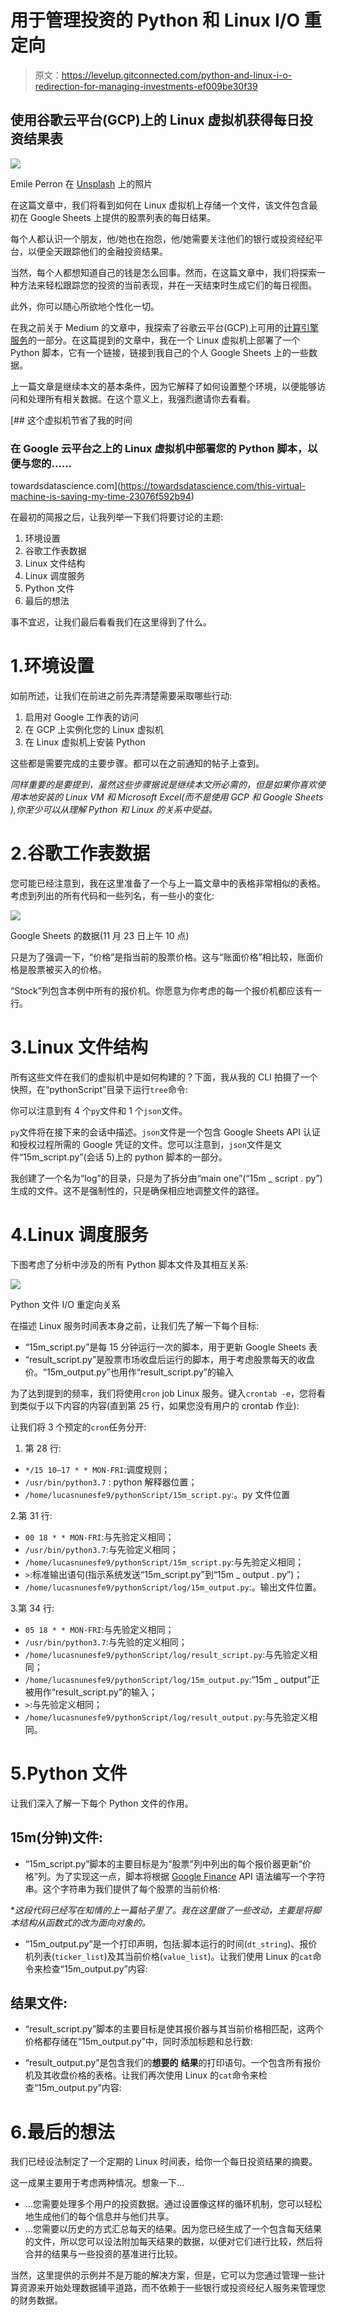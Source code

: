 # 用于管理投资的 Python 和 Linux I/O 重定向

> 原文：<https://levelup.gitconnected.com/python-and-linux-i-o-redirection-for-managing-investments-ef009be30f39>

## 使用谷歌云平台(GCP)上的 Linux 虚拟机获得每日投资结果表

![](img/a160928de34b695d2c5c8be8ce3d50f4.png)

Emile Perron 在 [Unsplash](https://unsplash.com?utm_source=medium&utm_medium=referral) 上的照片

在这篇文章中，我们将看到如何在 Linux 虚拟机上存储一个文件，该文件包含最初在 Google Sheets 上提供的股票列表的每日结果。

每个人都认识一个朋友，他/她也在抱怨，他/她需要关注他们的银行或投资经纪平台，以便全天跟踪他们的金融投资结果。

当然，每个人都想知道自己的钱是怎么回事。然而，在这篇文章中，我们将探索一种方法来轻松跟踪您的投资的当前表现，并在一天结束时生成它们的每日视图。

此外，你可以随心所欲地个性化一切。

在我之前关于 Medium 的文章中，我探索了谷歌云平台(GCP)上可用的[计算引擎服务](https://cloud.google.com/)的一部分。在这篇提到的文章中，我在一个 Linux 虚拟机上部署了一个 Python 脚本，它有一个链接，链接到我自己的个人 Google Sheets 上的一些数据。

上一篇文章是继续本文的基本条件，因为它解释了如何设置整个环境，以便能够访问和处理所有相关数据。在这个意义上，我强烈邀请你去看看。

[](https://towardsdatascience.com/this-virtual-machine-is-saving-my-time-23076f592b94) [## 这个虚拟机节省了我的时间

### 在 Google 云平台之上的 Linux 虚拟机中部署您的 Python 脚本，以便与您的……

towardsdatascience.com](https://towardsdatascience.com/this-virtual-machine-is-saving-my-time-23076f592b94) 

在最初的简报之后，让我列举一下我们将要讨论的主题:

1.  环境设置
2.  谷歌工作表数据
3.  Linux 文件结构
4.  Linux 调度服务
5.  Python 文件
6.  最后的想法

事不宜迟，让我们最后看看我们在这里得到了什么。

# 1.环境设置

如前所述，让我们在前进之前先弄清楚需要采取哪些行动:

1.  启用对 Google 工作表的访问
2.  在 GCP 上实例化您的 Linux 虚拟机
3.  在 Linux 虚拟机上安装 Python

这些都是需要完成的主要步骤。都可以在之前通知的帖子上查到。

*同样重要的是要提到，虽然这些步骤据说是继续本文所必需的，但是如果你喜欢使用本地安装的 Linux VM 和 Microsoft Excel(而不是使用 GCP 和 Google Sheets ),你至少可以从理解 Python 和 Linux 的关系中受益。*

# 2.谷歌工作表数据

您可能已经注意到，我在这里准备了一个与上一篇文章中的表格非常相似的表格。考虑到列出的所有代码和一些列名，有一些小的变化:

![](img/e179640e307843e5e7515b0a5628671d.png)

Google Sheets 的数据(11 月 23 日上午 10 点)

只是为了强调一下，“价格”是指当前的股票价格。这与“账面价格”相比较，账面价格是股票被买入的价格。

“Stock”列包含本例中所有的报价机。你愿意为你考虑的每一个报价机都应该有一行。

# 3.Linux 文件结构

所有这些文件在我们的虚拟机中是如何构建的？下面，我从我的 CLI 拍摄了一个快照，在“pythonScript”目录下运行`tree`命令:

你可以注意到有 4 个`py`文件和 1 个`json`文件。

`py`文件将在接下来的会话中描述。`json`文件是一个包含 Google Sheets API 认证和授权过程所需的 Google 凭证的文件。您可以注意到，`json`文件是文件“15m_script.py”(会话 5)上的 python 脚本的一部分。

我创建了一个名为“log”的目录，只是为了拆分由“main one”(“15m _ script . py”)生成的文件。这不是强制性的，只是确保相应地调整文件的路径。

# 4.Linux 调度服务

下图考虑了分析中涉及的所有 Python 脚本文件及其相互关系:

![](img/51db810e34159b3e803e611ef44a6c2d.png)

Python 文件 I/O 重定向关系

在描述 Linux 服务时间表本身之前，让我们先了解一下每个目标:

*   “15m_script.py”是每 15 分钟运行一次的脚本，用于更新 Google Sheets 表
*   “result_script.py”是股票市场收盘后运行的脚本，用于考虑股票每天的收盘价。“15m_output.py”也用作“result_script.py”的输入

为了达到提到的频率，我们将使用`cron` job Linux 服务。键入`crontab -e`，您将看到类似于以下内容的内容(直到第 25 行，如果您没有用户的 crontab 作业):

让我们将 3 个预定的`cron`任务分开:

1.  第 28 行:

*   `*/15 10–17 * * MON-FRI`:调度规则；
*   `/usr/bin/python3.7` : python 解释器位置；
*   `/home/lucasnunesfe9/pythonScript/15m_script.py`:。py 文件位置

2.第 31 行:

*   `00 18 * * MON-FRI`:与先验定义相同；
*   `/usr/bin/python3.7`:与先验定义相同；
*   `/home/lucasnunesfe9/pythonScript/15m_script.py`:与先验定义相同；
*   `>`:标准输出语句(指示系统发送“15m_script.py”到“15m _ output . py”)；
*   `/home/lucasnunesfe9/pythonScript/log/15m_output.py`:。输出文件位置。

3.第 34 行:

*   `05 18 * * MON-FRI`:与先验定义相同；
*   `/usr/bin/python3.7`:与先验的定义相同；
*   `/home/lucasnunesfe9/pythonScript/log/result_script.py`:与先验定义相同；
*   `/home/lucasnunesfe9/pythonScript/log/15m_output.py`:“15m _ output”正被用作“result_script.py”的输入；
*   `>`:与先验定义相同；
*   `/home/lucasnunesfe9/pythonScript/log/result_output.py`:与先验定义相同。

# 5.Python 文件

让我们深入了解一下每个 Python 文件的作用。

## 15m(分钟)文件:

*   “15m_script.py”脚本的主要目标是为“股票”列中列出的每个报价器更新“价格”列。为了实现这一点，脚本将根据 [Google Finance](https://www.google.com/finance/) API 语法编写一个字符串。这个字符串为我们提供了每个股票的当前价格:

**这段代码已经写在知情的上一篇帖子里了。我在这里做了一些改动，主要是将脚本结构从函数式的改为面向对象的。*

*   “15m_output.py”是一个打印声明，包括:脚本运行的时间(`dt_string`)、报价机列表(`ticker_list`)及其当前价格(`value_list`)。让我们使用 Linux 的`cat`命令来检查“15m_output.py”内容:

## 结果文件:

*   “result_script.py”脚本的主要目标是使其报价器与其当前价格相匹配，这两个价格都存储在“15m_output.py”中，同时添加标题和总行数:

*   “result_output.py”是包含我们的**想要的** **结果**的打印语句。一个包含所有报价机及其收盘价格的表格。让我们再次使用 Linux 的`cat`命令来检查“15m_output.py”内容:

# 6.最后的想法

我们已经设法制定了一个定期的 Linux 时间表，给你一个每日投资结果的摘要。

这一成果主要用于考虑两种情况。想象一下…

*   …您需要处理多个用户的投资数据。通过设置像这样的循环机制，您可以轻松地生成他们的每个信息并与他们共享。
*   …您需要以历史的方式汇总每天的结果。因为您已经生成了一个包含每天结果的文件，所以您可以设法附加每天结果的数据，以便对它们进行比较，然后将合并的结果与一些投资的基准进行比较。

当然，这里提供的示例并不是万能的解决方案，但是，它可以为您通过管理一些计算资源来开始处理数据铺平道路，而不依赖于一些银行或投资经纪人服务来管理您的财务数据。